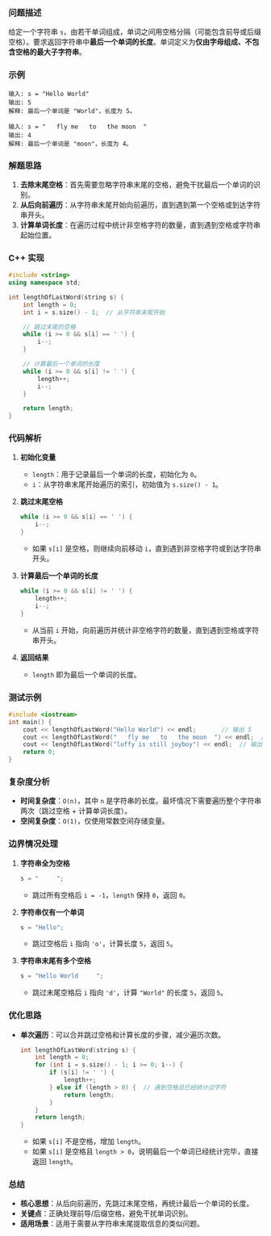 ### **问题描述**
给定一个字符串 `s`，由若干单词组成，单词之间用空格分隔（可能包含前导或后缀空格）。要求返回字符串中**最后一个单词的长度**。单词定义为**仅由字母组成、不包含空格的最大子字符串**。

### **示例**
```plaintext
输入: s = "Hello World"
输出: 5
解释: 最后一个单词是 "World"，长度为 5。

输入: s = "   fly me   to   the moon  "
输出: 4
解释: 最后一个单词是 "moon"，长度为 4。
```

### **解题思路**
1. **去除末尾空格**：首先需要忽略字符串末尾的空格，避免干扰最后一个单词的识别。
2. **从后向前遍历**：从字符串末尾开始向前遍历，直到遇到第一个空格或到达字符串开头。
3. **计算单词长度**：在遍历过程中统计非空格字符的数量，直到遇到空格或字符串起始位置。

### **C++ 实现**
```cpp
#include <string>
using namespace std;

int lengthOfLastWord(string s) {
    int length = 0;
    int i = s.size() - 1;  // 从字符串末尾开始

    // 跳过末尾的空格
    while (i >= 0 && s[i] == ' ') {
        i--;
    }

    // 计算最后一个单词的长度
    while (i >= 0 && s[i] != ' ') {
        length++;
        i--;
    }

    return length;
}
```

### **代码解析**
1. **初始化变量**
   - `length`：用于记录最后一个单词的长度，初始化为 `0`。
   - `i`：从字符串末尾开始遍历的索引，初始值为 `s.size() - 1`。

2. **跳过末尾空格**
   ```cpp
   while (i >= 0 && s[i] == ' ') {
       i--;
   }
   ```
   - 如果 `s[i]` 是空格，则继续向前移动 `i`，直到遇到非空格字符或到达字符串开头。

3. **计算最后一个单词的长度**
   ```cpp
   while (i >= 0 && s[i] != ' ') {
       length++;
       i--;
   }
   ```
   - 从当前 `i` 开始，向前遍历并统计非空格字符的数量，直到遇到空格或字符串开头。

4. **返回结果**
   - `length` 即为最后一个单词的长度。

### **测试示例**
```cpp
#include <iostream>
int main() {
    cout << lengthOfLastWord("Hello World") << endl;       // 输出 5
    cout << lengthOfLastWord("   fly me   to   the moon  ") << endl;  // 输出 4
    cout << lengthOfLastWord("luffy is still joyboy") << endl;  // 输出 6
    return 0;
}
```

### **复杂度分析**
- **时间复杂度**：`O(n)`，其中 `n` 是字符串的长度。最坏情况下需要遍历整个字符串两次（跳过空格 + 计算单词长度）。
- **空间复杂度**：`O(1)`，仅使用常数空间存储变量。

### **边界情况处理**
1. **字符串全为空格**
   ```cpp
   s = "     ";
   ```
   - 跳过所有空格后 `i = -1`，`length` 保持 `0`，返回 `0`。

2. **字符串仅有一个单词**
   ```cpp
   s = "Hello";
   ```
   - 跳过空格后 `i` 指向 `'o'`，计算长度 `5`，返回 `5`。

3. **字符串末尾有多个空格**
   ```cpp
   s = "Hello World     ";
   ```
   - 跳过末尾空格后 `i` 指向 `'d'`，计算 `"World"` 的长度 `5`，返回 `5`。

### **优化思路**
- **单次遍历**：可以合并跳过空格和计算长度的步骤，减少遍历次数。
  ```cpp
  int lengthOfLastWord(string s) {
      int length = 0;
      for (int i = s.size() - 1; i >= 0; i--) {
          if (s[i] != ' ') {
              length++;
          } else if (length > 0) {  // 遇到空格且已经统计过字符
              return length;
          }
      }
      return length;
  }
  ```
  - 如果 `s[i]` 不是空格，增加 `length`。
  - 如果 `s[i]` 是空格且 `length > 0`，说明最后一个单词已经统计完毕，直接返回 `length`。

### **总结**
- **核心思想**：从后向前遍历，先跳过末尾空格，再统计最后一个单词的长度。
- **关键点**：正确处理前导/后缀空格，避免干扰单词识别。
- **适用场景**：适用于需要从字符串末尾提取信息的类似问题。